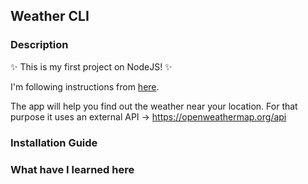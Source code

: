 ## Weather CLI

### Description

✨ This is my first project on NodeJS! ✨


I'm following instructions from [here](https://stepik.org/course/105538).

The app will help you find out the weather near your location. For that purpose it uses an external API -> https://openweathermap.org/api


### Installation Guide

### What have I learned here
